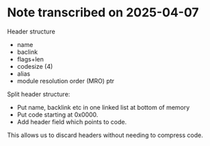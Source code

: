 # Note transcribed on 2025-04-07

Header structure
- name
- baclink
- flags+len
- codesize (4)
- alias <ptr>
- module resolution order (MRO) ptr

Split header structure:
- Put name, backlink etc in one linked list at bottom of memory
- Put code starting at 0x0000.
- Add header field which points to code.

This allows us to discard headers without needing to compress code.
